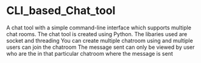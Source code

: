 # CLI_based_Chat_tool
A chat tool with a simple command-line interface which supports multiple chat rooms.
The chat tool is created using Python.
The libaries used are socket and threading
You can create multiple chatroom using and multiple users can join the chatroom
The message sent can only be viewed by user who are the in that particular chatroom where the message is sent


